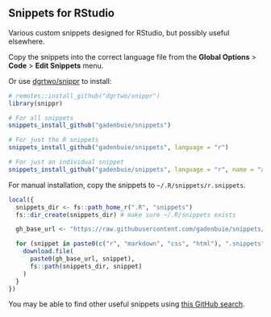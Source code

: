 ## Snippets for RStudio

Various custom snippets designed for RStudio, but possibly useful elsewhere.

Copy the snippets into the correct language file from the **Global Options** > **Code** > **Edit Snippets** menu.

Or use [dgrtwo/snippr](https://github.com/dgrtwo/snippr) to install:

```r
# remotes::install_github("dgrtwo/snippr")
library(snippr)

# For all snippets
snippets_install_github("gadenbuie/snippets")

# For just the R snippets
snippets_install_github("gadenbuie/snippets", language = "r")

# For just an individual snippet
snippets_install_github("gadenbuie/snippets", language = "r", name = "aa")
```

For manual installation, copy the snippets to `~/.R/snippets/r.snippets`.

```r
local({
  snippets_dir <- fs::path_home_r(".R", "snippets")
  fs::dir_create(snippets_dir) # make sure ~/.R/snippets exists

  gh_base_url <- "https://raw.githubusercontent.com/gadenbuie/snippets/master/"

  for (snippet in paste0(c("r", "markdown", "css", "html"), ".snippets")) {
    download.file(
      paste0(gh_base_url, snippet),
      fs::path(snippets_dir, snippet)
    )
  }
})
```

You may be able to find other useful snippets using [this GitHub search](https://github.com/search?q=in%3Apath+r.snippets+type%3Acode&type=Code).
